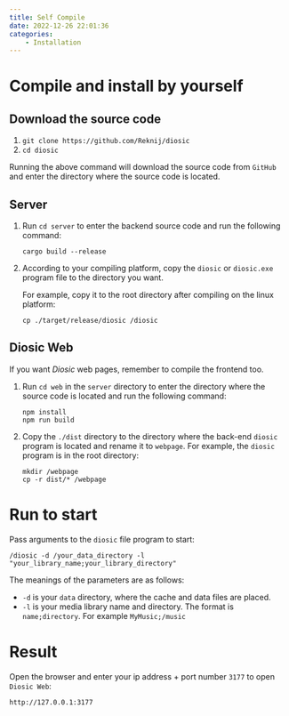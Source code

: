 ```yaml
---
title: Self Compile
date: 2022-12-26 22:01:36
categories:
    - Installation
---
```

# Compile and install by yourself
## Download the source code
1. `git clone https://github.com/Reknij/diosic`
2. `cd diosic`

Running the above command will download the source code from `GitHub` and enter the directory where the source code is located.

## Server
1. Run `cd server` to enter the backend source code and run the following command:
     ```
     cargo build --release
     ```
2. According to your compiling platform, copy the `diosic` or `diosic.exe` program file to the directory you want.

     For example, copy it to the root directory after compiling on the linux platform:
     ```
     cp ./target/release/diosic /diosic
     ```

## Diosic Web
If you want *Diosic* web pages, remember to compile the frontend too.

1. Run `cd web` in the `server` directory to enter the directory where the source code is located and run the following command:
     ```
     npm install
     npm run build
     ```
2. Copy the `./dist` directory to the directory where the back-end `diosic` program is located and rename it to `webpage`. For example, the `diosic` program is in the root directory:
    ```
    mkdir /webpage
    cp -r dist/* /webpage
    ```
# Run to start
Pass arguments to the `diosic` file program to start:
```
/diosic -d /your_data_directory -l "your_library_name;your_library_directory"
```
The meanings of the parameters are as follows:
- `-d` is your `data` directory, where the cache and data files are placed.
- `-l` is your media library name and directory. The format is `name;directory`. For example `MyMusic;/music`

# Result
Open the browser and enter your ip address + port number `3177` to open `Diosic Web`:
```
http://127.0.0.1:3177
```